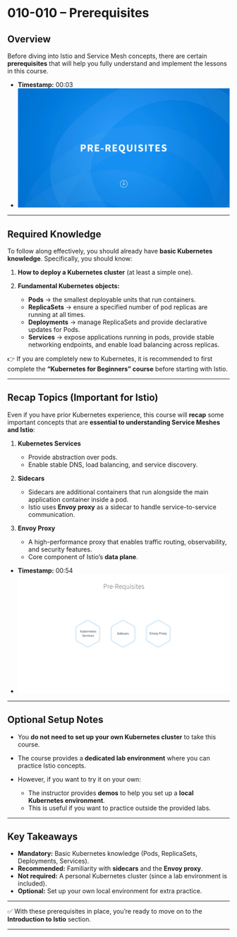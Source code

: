 
# 010-010 – Prerequisites

## Overview

Before diving into Istio and Service Mesh concepts, there are certain **prerequisites** that will help you fully understand and implement the lessons in this course.

* **Timestamp:** 00:03
* ![Screenshot](../010-010-prerequisites/00_03_633.png)

---

## Required Knowledge

To follow along effectively, you should already have **basic Kubernetes knowledge**. Specifically, you should know:

1. **How to deploy a Kubernetes cluster** (at least a simple one).
2. **Fundamental Kubernetes objects:**

   * **Pods** → the smallest deployable units that run containers.
   * **ReplicaSets** → ensure a specified number of pod replicas are running at all times.
   * **Deployments** → manage ReplicaSets and provide declarative updates for Pods.
   * **Services** → expose applications running in pods, provide stable networking endpoints, and enable load balancing across replicas.

👉 If you are completely new to Kubernetes, it is recommended to first complete the **“Kubernetes for Beginners” course** before starting with Istio.

---

## Recap Topics (Important for Istio)

Even if you have prior Kubernetes experience, this course will **recap** some important concepts that are **essential to understanding Service Meshes and Istio**:

1. **Kubernetes Services**

   * Provide abstraction over pods.
   * Enable stable DNS, load balancing, and service discovery.

2. **Sidecars**

   * Sidecars are additional containers that run alongside the main application container inside a pod.
   * Istio uses **Envoy proxy** as a sidecar to handle service-to-service communication.

3. **Envoy Proxy**

   * A high-performance proxy that enables traffic routing, observability, and security features.
   * Core component of Istio’s **data plane**.

* **Timestamp:** 00:54
* ![Screenshot](../010-010-prerequisites/00_54_303.png)

---

## Optional Setup Notes

* You **do not need to set up your own Kubernetes cluster** to take this course.
* The course provides a **dedicated lab environment** where you can practice Istio concepts.
* However, if you want to try it on your own:

  * The instructor provides **demos** to help you set up a **local Kubernetes environment**.
  * This is useful if you want to practice outside the provided labs.

---

## Key Takeaways

* **Mandatory:** Basic Kubernetes knowledge (Pods, ReplicaSets, Deployments, Services).
* **Recommended:** Familiarity with **sidecars** and the **Envoy proxy**.
* **Not required:** A personal Kubernetes cluster (since a lab environment is included).
* **Optional:** Set up your own local environment for extra practice.

---

✅ With these prerequisites in place, you’re ready to move on to the **Introduction to Istio** section.

---
